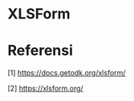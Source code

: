 # XLSForm

# Referensi
<a id="1">[1]</a> https://docs.getodk.org/xlsform/

<a id="2">[2]</a> https://xlsform.org/
